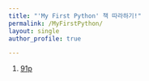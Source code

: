 ```yaml
---
title: "'My First Python' 책 따라하기!"
permalink: /MyFirstPython/
layout: single
author_profile: true

---
```


1. [91p](https://eunnyoung.github.io/blog/My-First-Python-91p)
